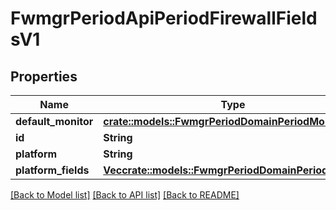 # FwmgrPeriodApiPeriodFirewallFieldsV1

## Properties

Name | Type | Description | Notes
------------ | ------------- | ------------- | -------------
**default_monitor** | [**crate::models::FwmgrPeriodDomainPeriodMonitoring**](fwmgr.domain.Monitoring.md) |  |
**id** | **String** |  |
**platform** | **String** |  |
**platform_fields** | [**Vec<crate::models::FwmgrPeriodDomainPeriodField>**](fwmgr.domain.Field.md) |  |

[[Back to Model list]](../README.md#documentation-for-models) [[Back to API list]](../README.md#documentation-for-api-endpoints) [[Back to README]](../README.md)
